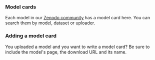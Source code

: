 ### Model cards

Each model in our [Zenodo community](https://zenodo.org/communities/asteroid-models) has a model card here. 
You can search them by model, dataset or uploader.


### Adding a model card
You uploaded a model and you want to write a model card? 
Be sure to include the model's page, the download URL and its name.